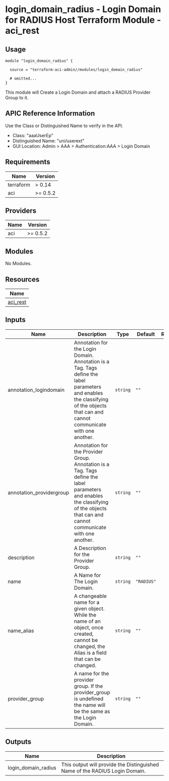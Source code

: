 # login_domain_radius - Login Domain for RADIUS Host Terraform Module - aci_rest

## Usage

```hcl
module "login_domain_radius" {

  source = "terraform-aci-admin//modules/login_domain_radius"

  # omitted...
}
```

This module will Create a Login Domain and attach a RADIUS Provider Group to it.

## APIC Reference Information

Use the Class or Distinguished Name to verify in the API.

* Class: "aaaUserEp"
* Distinguished Name: "uni/userext"
* GUI Location: Admin > AAA > Authentication:AAA > Login Domain

<!-- BEGINNING OF PRE-COMMIT-TERRAFORM DOCS HOOK -->
## Requirements

| Name | Version |
|------|---------|
| terraform | > 0.14 |
| aci | >= 0.5.2 |

## Providers

| Name | Version |
|------|---------|
| aci | >= 0.5.2 |

## Modules

No Modules.

## Resources

| Name |
|------|
| [aci_rest](https://registry.terraform.io/providers/ciscodevnet/aci/0.5.2/docs/resources/rest) |

## Inputs

| Name | Description | Type | Default | Required |
|------|-------------|------|---------|:--------:|
| annotation\_logindomain | Annotation for the Login Domain.  Annotation is a Tag.  Tags define the label parameters and enables the classifying of the objects that can and cannot communicate with one another. | `string` | `""` | no |
| annotation\_providergroup | Annotation for the Provider Group.  Annotation is a Tag.  Tags define the label parameters and enables the classifying of the objects that can and cannot communicate with one another. | `string` | `""` | no |
| description | A Description for the Provider Group. | `string` | `""` | no |
| name | A Name for The Login Domain. | `string` | `"RADIUS"` | no |
| name\_alias | A changeable name for a given object. While the name of an object, once created, cannot be changed, the Alias is a field that can be changed. | `string` | `""` | no |
| provider\_group | A name for the provider group.  If the provider\_group is undefined the name will be the same as the Login Domain. | `string` | `""` | no |

## Outputs

| Name | Description |
|------|-------------|
| login\_domain\_radius | This output will provide the Distinguished Name of the RADIUS Login Domain. |
<!-- END OF PRE-COMMIT-TERRAFORM DOCS HOOK -->
